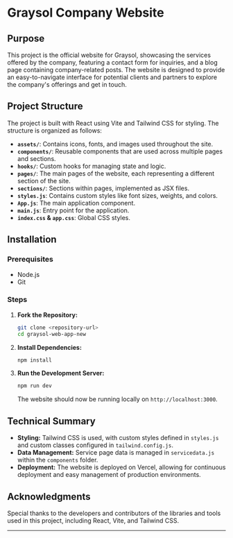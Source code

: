
# Graysol Company Website

## Purpose

This project is the official website for Graysol, showcasing the services offered by the company, featuring a contact form for inquiries, and a blog page containing company-related posts. The website is designed to provide an easy-to-navigate interface for potential clients and partners to explore the company's offerings and get in touch.

## Project Structure

The project is built with React using Vite and Tailwind CSS for styling. The structure is organized as follows:

- **`assets/`**: Contains icons, fonts, and images used throughout the site.
- **`components/`**: Reusable components that are used across multiple pages and sections.
- **`hooks/`**: Custom hooks for managing state and logic.
- **`pages/`**: The main pages of the website, each representing a different section of the site.
- **`sections/`**: Sections within pages, implemented as JSX files.
- **`styles.js`**: Contains custom styles like font sizes, weights, and colors.
- **`App.js`**: The main application component.
- **`main.js`**: Entry point for the application.
- **`index.css` & `app.css`**: Global CSS styles.

## Installation

### Prerequisites

- Node.js
- Git

### Steps

1. **Fork the Repository:**

   ```bash
   git clone <repository-url>
   cd graysol-web-app-new
   ```

2. **Install Dependencies:**

   ```bash
   npm install
   ```

3. **Run the Development Server:**

   ```bash
   npm run dev
   ```

   The website should now be running locally on `http://localhost:3000`.

## Technical Summary

- **Styling:** Tailwind CSS is used, with custom styles defined in `styles.js` and custom classes configured in `tailwind.config.js`.
- **Data Management:** Service page data is managed in `servicedata.js` within the `components` folder.
- **Deployment:** The website is deployed on Vercel, allowing for continuous deployment and easy management of production environments.

## Acknowledgments

Special thanks to the developers and contributors of the libraries and tools used in this project, including React, Vite, and Tailwind CSS.

---

